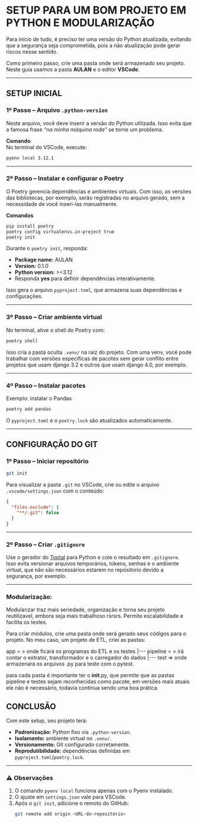 # SETUP PARA UM BOM PROJETO EM PYTHON E MODULARIZAÇÃO

Para início de tudo, é preciso ter uma versão do Python atualizada, evitando que a segurança seja comprometida, pois a não atualização pode gerar riscos nesse sentido.

Como primeiro passo, crie uma pasta onde será armazenado seu projeto. Neste guia usamos a pasta **AULAN** e o editor **VSCode**.

---

## SETUP INICIAL

### 1º Passo – Arquivo `.python-version`
Neste arquivo, você deve inserir a versão do Python utilizada. Isso evita que a famosa frase *“na minha máquina roda”* se torne um problema.

**Comando**  
No terminal do VSCode, execute:  
```bash
pyenv local 3.12.1
```

---

### 2º Passo – Instalar e configurar o Poetry
O Poetry gerencia dependências e ambientes virtuais. Com isso, as versões das bibliotecas, por exemplo, serão registradas no arquivo gerado, sem a necessidade de você inseri-las manualmente.

**Comandos**  
```bash
pip install poetry
poetry config virtualenvs.in-project true
poetry init
```

Durante o `poetry init`, responda:  
- **Package name:** AULAN  
- **Version:** 0.1.0  
- **Python version:** >=3.12  
- Responda **yes** para definir dependências interativamente.

Isso gera o arquivo `pyproject.toml`, que armazena suas dependências e configurações.

---

### 3º Passo – Criar ambiente virtual
No terminal, ative o shell do Poetry com:  
```bash
poetry shell
```
Isso cria a pasta oculta `.venv/` na raiz do projeto. Com uma venv, você pode trabalhar com versões especificas de pacotes sem gerar conflito entre projetos que usam django 3.2 e outros que usam django 4.0, por exemplo.

---

### 4º Passo – Instalar pacotes
Exemplo: instalar o Pandas  
```bash
poetry add pandas
```
O `pyproject.toml` e o `poetry.lock` são atualizados automaticamente.

---

## CONFIGURAÇÃO DO GIT

### 1º Passo – Iniciar repositório
```bash
git init
```

Para visualizar a pasta `.git` no VSCode, crie ou edite o arquivo `.vscode/settings.json` com o conteúdo:  
```json
{
  "files.exclude": {
    "**/.git": false
  }
}
```

---

### 2º Passo – Criar `.gitignore`
Use o gerador do [Toptal](https://www.toptal.com/developers/gitignore) para Python e cole o resultado em `.gitignore`.  
Isso evita versionar arquivos temporários, tokens, senhas e o ambiente virtual, que não são necessários estarem no repósitorio devido a segurança, por exemplo.

---

### Modularização:

Modularizar traz mais seriedade, organização e torna seu projeto reutilizavel, embora seja mais trabalhoso rsrsrs. Permite escalabilidade e facilita os testes.

Para criar módulos, crie uma pasta onde será gerado seus códigos para o projeto. No meu caso, um projeto de ETL, criei as pastas:

app = > onde ficará os programas do ETL e os testes
 |--- pipeline = > irá contar o extrator, transformador e o carregador do dados
 |--- test => onde armazenará os arquivos .py para teste com o pytest. 

para cada pasta é importante ter o __init__.py, que permite que as pastas pipeline e testes sejam reconhecidas como pacote, em versões mais atuais ele não é necessário, todavia continua sendo uma boa prática.

## CONCLUSÃO

Com este setup, seu projeto terá:  
- **Padronização:** Python fixo via `.python-version`.  
- **Isolamento:** ambiente virtual no `.venv/`.  
- **Versionamento:** Git configurado corretamente.  
- **Reprodutibilidade:** dependências definidas em `pyproject.toml`/`poetry.lock`.

---

### ⚠️ Observações

1. O comando `pyenv local` funciona apenas com o Pyenv instalado.  
2. O ajuste em `settings.json` vale para VSCode.  
3. Após o `git init`, adicione o remoto do GitHub:  
   ```bash
   git remote add origin <URL-do-repositório>
   ```   